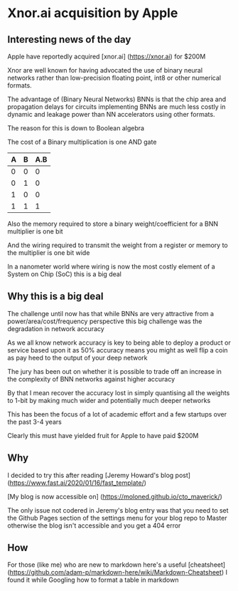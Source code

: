 # Xnor.ai acquisition by Apple

## Interesting news of the day

Apple have reportedly acquired [xnor.ai] (https://xnor.ai) for $200M

Xnor are well known for having advocated the use of binary neural networks rather than low-precision floating point, int8 or other numerical formats.

The advantage of (Binary Neural Networks) BNNs is that the chip area and propagation delays for circuits implementing BNNs are much less costly in dynamic and leakage power than NN accelerators using other formats.  

The reason for this is down to Boolean algebra

The cost of a Binary multiplication is one AND gate

| A | B |A.B|
| - | - | - |
| 0 | 0 | 0 |
| 0 | 1 | 0 |
| 1 | 0 | 0 |
| 1 | 1 | 1 |

Also the memory required to store a binary weight/coefficient for a BNN multiplier is one bit

And the wiring required to transmit the weight from a register or memory to the multiplier is one bit wide

In a nanometer world where wiring is now the most costly element of a System on Chip (SoC) this is a big deal

## Why this is a big deal

The challenge until now has that while BNNs are very attractive from a power/area/cost/frequency perspective this big challenge was the degradation in network accuracy

As we all know network accuracy is key to being able to deploy a product or service based upon it as 50% accuracy means you might as well flip a coin as pay heed to the output of your deep network

The jury has been out on whether it is possible to trade off an increase in the complexity of BNN networks against higher accuracy

By that I mean recover the accuracy lost in simply quantising all the weights to 1-bit by making much wider and potentially much deeper networks

This has been the focus of a lot of academic effort and a few startups over the past 3-4 years

Clearly this must have yielded fruit for Apple to have paid $200M

## Why

I decided to try this after reading [Jeremy Howard's blog post]  (https://www.fast.ai/2020/01/16/fast_template/)

[My blog is now accessible on] (https://moloned.github.io/cto_maverick/)

The only issue not codered in Jeremy's blog entry was that you need to set the Github Pages section of the settings menu for your blog repo to Master otherwise the blog isn't accessible and you get a 404 error

## How

For those (like me) who are new to markdown here's a useful [cheatsheet] (https://github.com/adam-p/markdown-here/wiki/Markdown-Cheatsheet) I found it while Googling how to format a table in markdown
